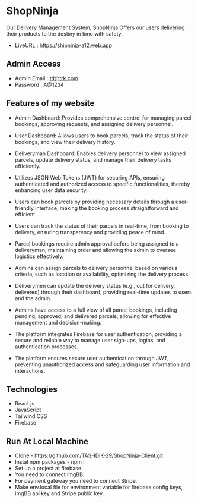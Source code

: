 # ShopNinja

Our Delivery Management System, ShopNinja Offers our users delivering their products to the destiny in time with safety.



* LiveURL : https://shipninja-a12.web.app

## Admin Access
* Admin Email : td@trk.com
* Password : A@1234

## Features of my website


* Admin Dashboard: Provides comprehensive control for managing parcel bookings, approving requests, and assigning
  delivery personnel.
* User Dashboard: Allows users to book parcels, track the status of their bookings, and view their delivery history.
* Deliveryman Dashboard: Enables delivery personnel to view assigned parcels, update delivery status, and manage their
  delivery tasks efficiently.

* Utilizes JSON Web Tokens (JWT) for securing APIs, ensuring authenticated and authorized access to specific
  functionalities, thereby enhancing user data security.

* Users can book parcels by providing necessary details through a user-friendly interface, making the booking process
  straightforward and efficient.

* Users can track the status of their parcels in real-time, from booking to delivery, ensuring transparency and 
  providing peace of mind.

* Parcel bookings require admin approval before being assigned to a deliveryman, maintaining order and allowing the
  admin to oversee logistics effectively.

* Admins can assign parcels to delivery personnel based on various criteria, such as location or availability, 
  optimizing the delivery process.

* Deliverymen can update the delivery status (e.g., out for delivery, delivered) through their dashboard, providing 
  real-time updates to users and the admin.

* Admins have access to a full view of all parcel bookings, including pending, approved, and delivered parcels, 
  allowing for effective management and decision-making.

* The platform integrates Firebase for user authentication, providing a secure and reliable way to manage user 
  sign-ups, logins, and authentication processes.

* The platform ensures secure user authentication through JWT, preventing unauthorized access and safeguarding user 
  information and interactions.


## Technologies

* React.js
* JavaScript
* Tailwind CSS
* Firebase 

## Run At Local Machine

* Clone - https://github.com/TASHDIK-29/ShopNinja-Client.git
* Instal npm packages - npm i
* Set up a  project at firebase.
* You need to connect imgBB.
* For payment gateway you need to connect Stripe.
* Make env.local file for environment variable for firebase config keys, imgBB api key and Stripe public key.